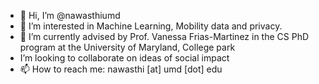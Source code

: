 - 👋 Hi, I’m @nawasthiumd
- 👀 I’m interested in Machine Learning, Mobility data and privacy.
- 🌱 I’m currently advised by Prof. Vanessa Frias-Martinez in the CS PhD program at the University of Maryland, College park 
- I’m looking to collaborate on ideas of social impact
- 📫 How to reach me: nawasthi [at] umd [dot] edu

<!---
nawasthiumd/nawasthiumd is a ✨ special ✨ repository because its `README.md` (this file) appears on your GitHub profile.
You can click the Preview link to take a look at your changes.
--->
